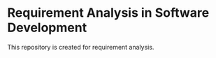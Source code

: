 # Requirement Analysis in Software Development
This repository is created for requirement analysis.

